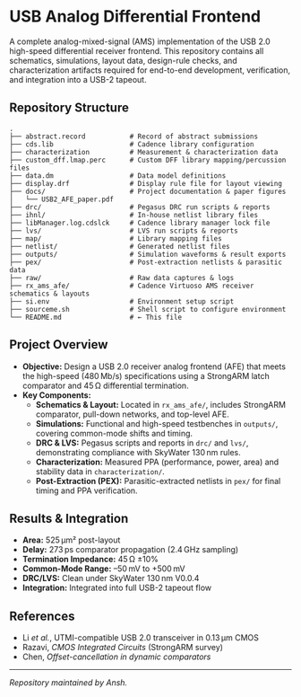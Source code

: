 # USB Analog Differential Frontend

A complete analog-mixed-signal (AMS) implementation of the USB 2.0 high-speed differential receiver frontend. This repository contains all schematics, simulations, layout data, design-rule checks, and characterization artifacts required for end-to-end development, verification, and integration into a USB-2 tapeout.

## Repository Structure

```
.
├── abstract.record           # Record of abstract submissions
├── cds.lib                   # Cadence library configuration
├── characterization          # Measurement & characterization data
├── custom_dff.lmap.perc      # Custom DFF library mapping/percussion files
├── data.dm                   # Data model definitions
├── display.drf               # Display rule file for layout viewing
├── docs/                     # Project documentation & paper figures
│   └── USB2_AFE_paper.pdf
├── drc/                      # Pegasus DRC run scripts & reports
├── ihnl/                     # In-house netlist library files
├── libManager.log.cdslck     # Cadence library manager lock file
├── lvs/                      # LVS run scripts & reports
├── map/                      # Library mapping files
├── netlist/                  # Generated netlist files
├── outputs/                  # Simulation waveforms & result exports
├── pex/                      # Post-extraction netlists & parasitic data
├── raw/                      # Raw data captures & logs
├── rx_ams_afe/               # Cadence Virtuoso AMS receiver schematics & layouts
├── si.env                    # Environment setup script
├── sourceme.sh               # Shell script to configure environment
└── README.md                 # ← This file
```

## Project Overview

- **Objective:** Design a USB 2.0 receiver analog frontend (AFE) that meets the high-speed (480 Mb/s) specifications using a StrongARM latch comparator and 45 Ω differential termination.
- **Key Components:**
  - **Schematics & Layout:** Located in `rx_ams_afe/`, includes StrongARM comparator, pull-down networks, and top-level AFE.
  - **Simulations:** Functional and high-speed testbenches in `outputs/`, covering common-mode shifts and timing.
  - **DRC & LVS:** Pegasus scripts and reports in `drc/` and `lvs/`, demonstrating compliance with SkyWater 130 nm rules.
  - **Characterization:** Measured PPA (performance, power, area) and stability data in `characterization/`.
  - **Post-Extraction (PEX):** Parasitic-extracted netlists in `pex/` for final timing and PPA verification.

## Results & Integration

- **Area:** 525 μm² post-layout  
- **Delay:** 273 ps comparator propagation (2.4 GHz sampling)  
- **Termination Impedance:** 45 Ω ±10%  
- **Common-Mode Range:** –50 mV to +500 mV  
- **DRC/LVS:** Clean under SkyWater 130 nm V0.0.4  
- **Integration:** Integrated into full USB-2 tapeout flow

## References

- Li _et al._, UTMI-compatible USB 2.0 transceiver in 0.13 μm CMOS  
- Razavi, _CMOS Integrated Circuits_ (StrongARM survey)  
- Chen, _Offset-cancellation in dynamic comparators_

---

*Repository maintained by Ansh.*  
